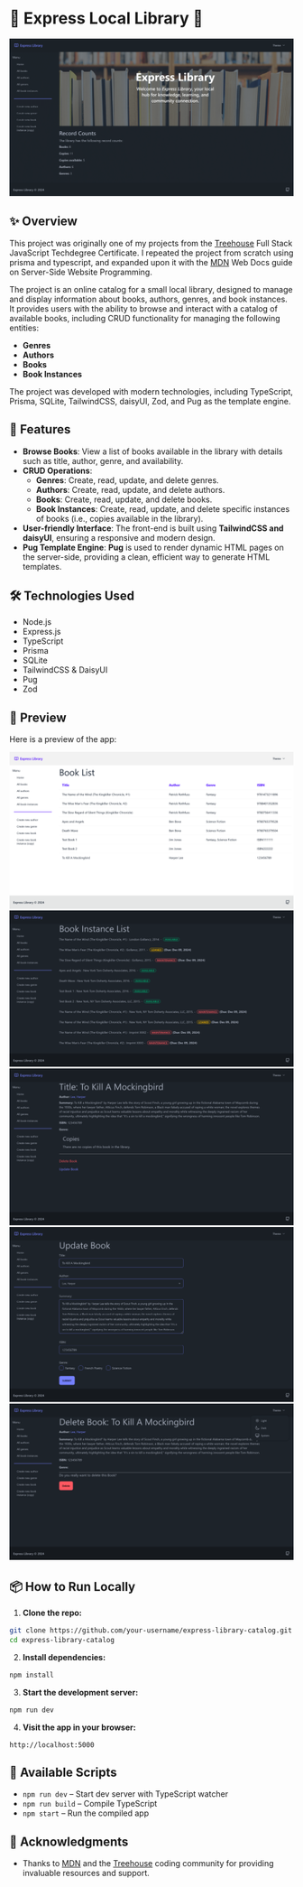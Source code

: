 # 📘 Express Local Library 📖

![Preview of Express Library](/public/images/dark-home.png)

## ✨ Overview

This project was originally one of my projects from the [Treehouse](https://teamtreehouse.com/) Full Stack JavaScript Techdegree Certificate. I repeated the project from scratch using prisma and typescript, and expanded upon it with the [MDN](https://developer.mozilla.org/en-US/docs/Learn/Server-side/Express_Nodejs) Web Docs guide on Server-Side Website Programming.

The project is an online catalog for a small local library, designed to manage and display information about books, authors, genres, and book instances. It provides users with the ability to browse and interact with a catalog of available books, including CRUD functionality for managing the following entities:

- **Genres**
- **Authors**
- **Books**
- **Book Instances**

The project was developed with modern technologies, including TypeScript, Prisma, SQLite, TailwindCSS, daisyUI, Zod, and Pug as the template engine.

## 🚀 Features

- **Browse Books**: View a list of books available in the library with details such as title, author, genre, and availability.
- **CRUD Operations**:
  - **Genres**: Create, read, update, and delete genres.
  - **Authors**: Create, read, update, and delete authors.
  - **Books**: Create, read, update, and delete books.
  - **Book Instances**: Create, read, update, and delete specific instances of books (i.e., copies available in the library).
- **User-friendly Interface**: The front-end is built using **TailwindCSS and daisyUI**, ensuring a responsive and modern design.
- **Pug Template Engine**: **Pug** is used to render dynamic HTML pages on the server-side, providing a clean, efficient way to generate HTML templates.

## 🛠️ Technologies Used

- Node.js
- Express.js
- TypeScript
- Prisma
- SQLite
- TailwindCSS & DaisyUI
- Pug
- Zod

## 📸 Preview

Here is a preview of the app:

![Preview of Express Library](/public/images/light-book-list.png)
![Preview of Express Library](/public/images/dark-bookinstance-list.png)
![Preview of Express Library](/public/images/dark-book-detail.png)
![Preview of Express Library](/public/images/dark-update-book.png)
![Preview of Express Library](/public/images/dark-delete-book.png)

## 📦 How to Run Locally

1. **Clone the repo:**

```bash
git clone https://github.com/your-username/express-library-catalog.git
cd express-library-catalog
```

2. **Install dependencies:**

```bash
npm install
```

3. **Start the development server:**

```bash
npm run dev
```

4. **Visit the app in your browser:**

```
http://localhost:5000
```

## 🔧 Available Scripts

- `npm run dev` – Start dev server with TypeScript watcher
- `npm run build` – Compile TypeScript
- `npm start` – Run the compiled app

## 👋 Acknowledgments

- Thanks to [MDN](https://developer.mozilla.org/en-US/docs/Learn_web_development/Extensions/Server-side/Express_Nodejs) and the [Treehouse](https://teamtreehouse.com/techdegree/full-stack-javascript) coding community for providing invaluable resources and support.
